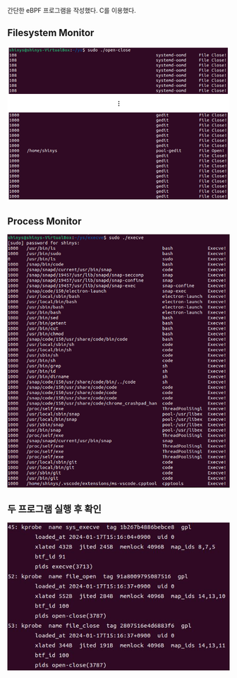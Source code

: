 간단한 eBPF 프로그램을 작성했다. C를 이용했다.


## Filesystem Monitor
<img src="../.picture/ys-open-close-출력화면.png"/>



## Process Monitor
<img src="../.picture/ys-execve-출력화면.PNG"/>



## 두 프로그램 실행 후 확인
<img src="../.picture/ys-bpftool-prog-list-출력화면.png"/>
